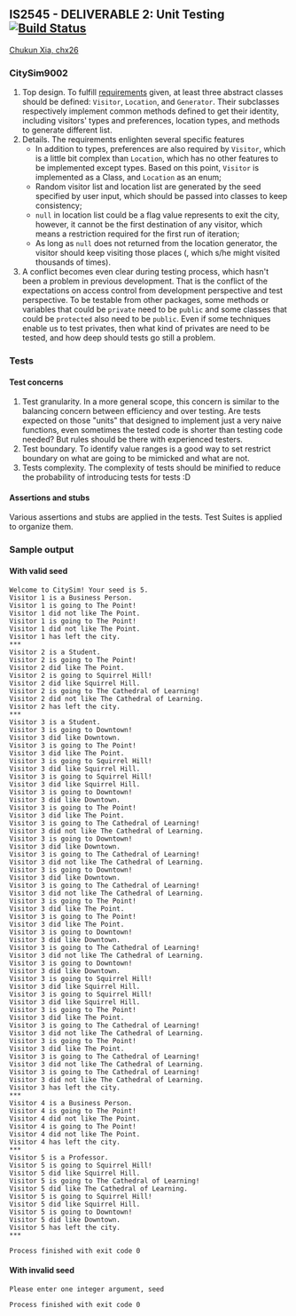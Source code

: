 ## IS2545 - DELIVERABLE 2: Unit Testing [![Build Status](https://travis-ci.org/Xynoci/IS2545_Software_Quality_Assurance.svg?branch=master)](https://travis-ci.org/Xynoci/IS2545_Software_Quality_Assurance)

[Chukun Xia, chx26](mailto:chukun.xia@pitt.edu) 

### CitySim9002

1. Top design. To fulfill [requirements](https://github.com/asphaltpanthers/IS2545/blob/master/deliverables/2/requirements.txt) given, at least three abstract classes should be defined: `Visitor`, `Location`, and `Generator`. Their subclasses respectively implement common methods defined to get their identity, including visitors' types and preferences, location types, and methods to generate different list.
2. Details. The requirements enlighten several specific features
    - In addition to types, preferences are also required by `Visitor`, which is a little bit complex than `Location`, which has no other features to be implemented except types. Based on this point, `Visitor` is implemented as a Class, and `Location` as an enum;
    - Random visitor list and location list are generated by the seed specified by user input, which should be passed into classes to keep consistency;
    - `null` in location list could be a flag value represents to exit the city, however, it cannot be the first destination of any visitor, which means a restriction required for the first run of iteration;
    - As long as `null` does not returned from the location generator, the visitor should keep visiting those places (, which s/he might visited thousands of times).
3. A conflict becomes even clear during testing process, which hasn't been a problem in previous development. That is the conflict of the expectations on access control from development perspective and test perspective. To be testable from other packages, some methods or variables that could be `private` need to be `public` and some classes that could be `protected` also need to be `public`. Even if some techniques enable us to test privates, then what kind of privates are need to be tested, and how deep should tests go still a problem. 

### Tests

#### Test concerns

1. Test granularity. In a more general scope, this concern is similar to the balancing concern between efficiency and over testing. Are tests expected on those "units" that designed to implement just a very naive functions, even sometimes the tested code is shorter than testing code needed? But rules should be there with experienced testers.
2. Test boundary. To identify value ranges is a good way to set restrict boundary on what are going to be mimicked and what are not.
3. Tests complexity. The complexity of tests should be minified to reduce the probability of introducing tests for tests :D

#### Assertions and stubs

Various assertions and stubs are applied in the tests. Test Suites is applied to organize them.


### Sample output

#### With valid seed

```
Welcome to CitySim! Your seed is 5.
Visitor 1 is a Business Person.
Visitor 1 is going to The Point!
Visitor 1 did not like The Point.
Visitor 1 is going to The Point!
Visitor 1 did not like The Point.
Visitor 1 has left the city.
***
Visitor 2 is a Student.
Visitor 2 is going to The Point!
Visitor 2 did like The Point.
Visitor 2 is going to Squirrel Hill!
Visitor 2 did like Squirrel Hill.
Visitor 2 is going to The Cathedral of Learning!
Visitor 2 did not like The Cathedral of Learning.
Visitor 2 has left the city.
***
Visitor 3 is a Student.
Visitor 3 is going to Downtown!
Visitor 3 did like Downtown.
Visitor 3 is going to The Point!
Visitor 3 did like The Point.
Visitor 3 is going to Squirrel Hill!
Visitor 3 did like Squirrel Hill.
Visitor 3 is going to Squirrel Hill!
Visitor 3 did like Squirrel Hill.
Visitor 3 is going to Downtown!
Visitor 3 did like Downtown.
Visitor 3 is going to The Point!
Visitor 3 did like The Point.
Visitor 3 is going to The Cathedral of Learning!
Visitor 3 did not like The Cathedral of Learning.
Visitor 3 is going to Downtown!
Visitor 3 did like Downtown.
Visitor 3 is going to The Cathedral of Learning!
Visitor 3 did not like The Cathedral of Learning.
Visitor 3 is going to Downtown!
Visitor 3 did like Downtown.
Visitor 3 is going to The Cathedral of Learning!
Visitor 3 did not like The Cathedral of Learning.
Visitor 3 is going to The Point!
Visitor 3 did like The Point.
Visitor 3 is going to The Point!
Visitor 3 did like The Point.
Visitor 3 is going to Downtown!
Visitor 3 did like Downtown.
Visitor 3 is going to The Cathedral of Learning!
Visitor 3 did not like The Cathedral of Learning.
Visitor 3 is going to Downtown!
Visitor 3 did like Downtown.
Visitor 3 is going to Squirrel Hill!
Visitor 3 did like Squirrel Hill.
Visitor 3 is going to Squirrel Hill!
Visitor 3 did like Squirrel Hill.
Visitor 3 is going to The Point!
Visitor 3 did like The Point.
Visitor 3 is going to The Cathedral of Learning!
Visitor 3 did not like The Cathedral of Learning.
Visitor 3 is going to The Point!
Visitor 3 did like The Point.
Visitor 3 is going to The Cathedral of Learning!
Visitor 3 did not like The Cathedral of Learning.
Visitor 3 is going to The Cathedral of Learning!
Visitor 3 did not like The Cathedral of Learning.
Visitor 3 has left the city.
***
Visitor 4 is a Business Person.
Visitor 4 is going to The Point!
Visitor 4 did not like The Point.
Visitor 4 is going to The Point!
Visitor 4 did not like The Point.
Visitor 4 has left the city.
***
Visitor 5 is a Professor.
Visitor 5 is going to Squirrel Hill!
Visitor 5 did like Squirrel Hill.
Visitor 5 is going to The Cathedral of Learning!
Visitor 5 did like The Cathedral of Learning.
Visitor 5 is going to Squirrel Hill!
Visitor 5 did like Squirrel Hill.
Visitor 5 is going to Downtown!
Visitor 5 did like Downtown.
Visitor 5 has left the city.
***

Process finished with exit code 0
```

#### With invalid seed 

```
Please enter one integer argument, seed

Process finished with exit code 0
```
